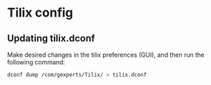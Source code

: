 # Tilix config

## Updating tilix.dconf

Make desired changes in the tilix preferences (GUI), and then run the following command:
```bash
dconf dump /com/gexperts/Tilix/ > tilix.dconf
```
